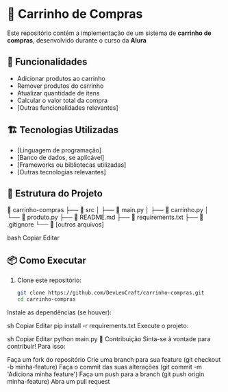 # 🛒 Carrinho de Compras

Este repositório contém a implementação de um sistema de **carrinho de compras**, desenvolvido durante o curso da **Alura**

## 🚀 Funcionalidades

- Adicionar produtos ao carrinho  
- Remover produtos do carrinho  
- Atualizar quantidade de itens  
- Calcular o valor total da compra  
- [Outras funcionalidades relevantes]

## 🏗️ Tecnologias Utilizadas

- [Linguagem de programação]  
- [Banco de dados, se aplicável]  
- [Frameworks ou bibliotecas utilizadas]  
- [Outras tecnologias relevantes]

## 📂 Estrutura do Projeto

📂 carrinho-compras ├── 📁 src │ ├── 📄 main.py │ ├── 📄 carrinho.py │ └── 📄 produto.py ├── 📄 README.md ├── 📄 requirements.txt ├── 📄 .gitignore └── 📄 [outros arquivos]

bash
Copiar
Editar

## 📦 Como Executar

1. Clone este repositório:  
   ```sh
   git clone https://github.com/DevLeoCraft/carrinho-compras.git
   cd carrinho-compras
Instale as dependências (se houver):

sh
Copiar
Editar
pip install -r requirements.txt
Execute o projeto:

sh
Copiar
Editar
python main.py
🤝 Contribuição
Sinta-se à vontade para contribuir! Para isso:

Faça um fork do repositório
Crie uma branch para sua feature (git checkout -b minha-feature)
Faça o commit das suas alterações (git commit -m 'Adiciona minha feature')
Faça um push para a branch (git push origin minha-feature)
Abra um pull request

